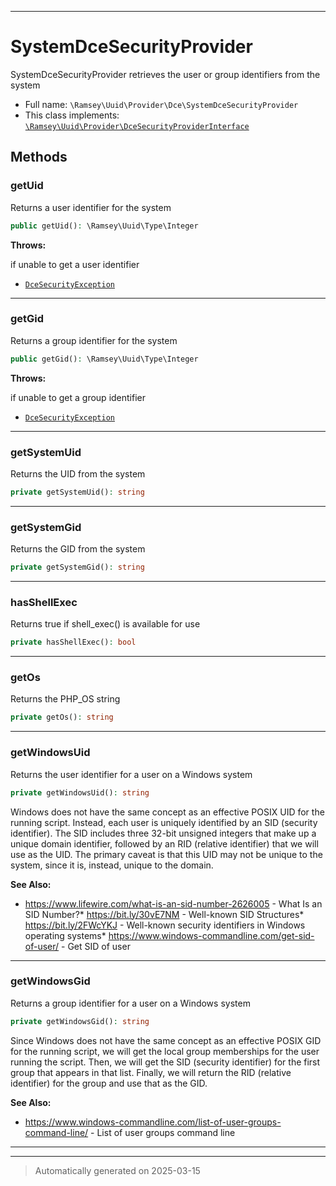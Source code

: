 ***

# SystemDceSecurityProvider

SystemDceSecurityProvider retrieves the user or group identifiers from the system



* Full name: `\Ramsey\Uuid\Provider\Dce\SystemDceSecurityProvider`
* This class implements:
[`\Ramsey\Uuid\Provider\DceSecurityProviderInterface`](../DceSecurityProviderInterface.md)




## Methods


### getUid

Returns a user identifier for the system

```php
public getUid(): \Ramsey\Uuid\Type\Integer
```











**Throws:**
<p>if unable to get a user identifier</p>

- [`DceSecurityException`](../../Exception/DceSecurityException.md)



***

### getGid

Returns a group identifier for the system

```php
public getGid(): \Ramsey\Uuid\Type\Integer
```











**Throws:**
<p>if unable to get a group identifier</p>

- [`DceSecurityException`](../../Exception/DceSecurityException.md)



***

### getSystemUid

Returns the UID from the system

```php
private getSystemUid(): string
```












***

### getSystemGid

Returns the GID from the system

```php
private getSystemGid(): string
```












***

### hasShellExec

Returns true if shell_exec() is available for use

```php
private hasShellExec(): bool
```












***

### getOs

Returns the PHP_OS string

```php
private getOs(): string
```












***

### getWindowsUid

Returns the user identifier for a user on a Windows system

```php
private getWindowsUid(): string
```

Windows does not have the same concept as an effective POSIX UID for the
running script. Instead, each user is uniquely identified by an SID
(security identifier). The SID includes three 32-bit unsigned integers
that make up a unique domain identifier, followed by an RID (relative
identifier) that we will use as the UID. The primary caveat is that this
UID may not be unique to the system, since it is, instead, unique to the
domain.










**See Also:**

* https://www.lifewire.com/what-is-an-sid-number-2626005 - What Is an SID Number?* https://bit.ly/30vE7NM - Well-known SID Structures* https://bit.ly/2FWcYKJ - Well-known security identifiers in Windows operating systems* https://www.windows-commandline.com/get-sid-of-user/ - Get SID of user

***

### getWindowsGid

Returns a group identifier for a user on a Windows system

```php
private getWindowsGid(): string
```

Since Windows does not have the same concept as an effective POSIX GID
for the running script, we will get the local group memberships for the
user running the script. Then, we will get the SID (security identifier)
for the first group that appears in that list. Finally, we will return
the RID (relative identifier) for the group and use that as the GID.










**See Also:**

* https://www.windows-commandline.com/list-of-user-groups-command-line/ - List of user groups command line

***


***
> Automatically generated on 2025-03-15
